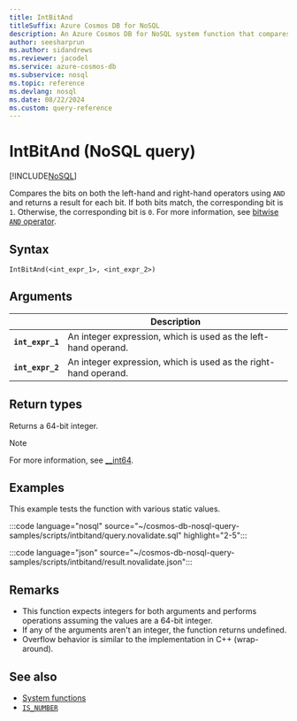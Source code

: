```yaml
---
title: IntBitAnd
titleSuffix: Azure Cosmos DB for NoSQL
description: An Azure Cosmos DB for NoSQL system function that compares bits of each operand using an inclusive AND operator.
author: seesharprun
ms.author: sidandrews
ms.reviewer: jacodel
ms.service: azure-cosmos-db
ms.subservice: nosql
ms.topic: reference
ms.devlang: nosql
ms.date: 08/22/2024
ms.custom: query-reference
---
```


# IntBitAnd (NoSQL query)

[!INCLUDE[NoSQL](../../includes/appliesto-nosql.md)]

Compares the bits on both the left-hand and right-hand operators using `AND` and returns a result for each bit. If both bits match, the corresponding bit is `1`. Otherwise, the corresponding bit is `0`. For more information, see [bitwise `AND` operator](/cpp/cpp/bitwise-and-operator-amp).

## Syntax

```nosql
IntBitAnd(<int_expr_1>, <int_expr_2>)
```

## Arguments

| | Description |
| --- | --- |
| **`int_expr_1`** | An integer expression, which is used as the left-hand operand. |
| **`int_expr_2`** | An integer expression, which is used as the right-hand operand. |

## Return types

Returns a 64-bit integer.

> [!NOTE]
> For more information, see [__int64](/cpp/cpp/int8-int16-int32-int64).

## Examples

This example tests the function with various static values.

:::code language="nosql" source="~/cosmos-db-nosql-query-samples/scripts/intbitand/query.novalidate.sql" highlight="2-5":::

:::code language="json" source="~/cosmos-db-nosql-query-samples/scripts/intbitand/result.novalidate.json":::

## Remarks

- This function expects integers for both arguments and performs operations assuming the values are a 64-bit integer.
- If any of the arguments aren't an integer, the function returns undefined.
- Overflow behavior is similar to the implementation in C++ (wrap-around).

## See also

- [System functions](system-functions.yml)
- [`IS_NUMBER`](is-number.md)
